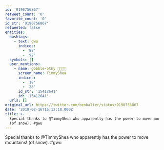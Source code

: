 ```yaml
---
id: '9190756867'
retweet_count: '0'
favorite_count: '0'
id_str: '9190756867'
retweeted: false
entities:
  hashtags:
    - text: gwu
      indices:
        - '88'
        - '92'
  symbols: []
  user_mentions:
    - name: gobble-othy 🚊🛫🏳️‍🌈
      screen_name: TimmyShea
      indices:
        - '18'
        - '28'
      id_str: '15412641'
      id: '15412641'
  urls: []
original_url: https://twitter.com/benbalter/status/9190756867
date: '2010-02-16T16:12:18.000Z'
title: >-
  Special thanks to @TimmyShea who apparently has the power to move mountains!
  (of snow). #gwu
---
```


Special thanks to @TimmyShea who apparently has the power to move mountains! (of snow). #gwu